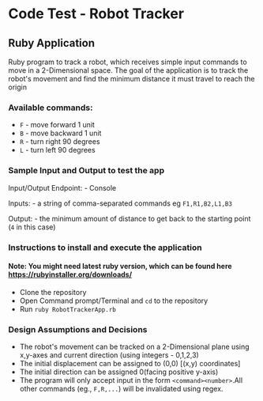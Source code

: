 # Code Test - Robot Tracker
## Ruby Application
 Ruby program to track a robot, which receives simple input commands to move in a 2-Dimensional space. 
 The goal of the application is to track the robot's movement and find the minimum distance it must travel to reach the origin

 ### Available commands:
* `F` - move forward 1 unit
* `B` - move backward 1 unit
* `R` - turn right 90 degrees
* `L` - turn left 90 degrees

### Sample Input and Output to test the app
Input/Output Endpoint: - Console

Inputs: - a string of comma-separated commands eg `F1,R1,B2,L1,B3`

Output: - the minimum amount of distance to get back to the starting point (`4` in this case)

### Instructions to install and execute the application
#### Note: You might need latest ruby version, which can be found here https://rubyinstaller.org/downloads/
* Clone the repository
* Open Command prompt/Terminal and `cd` to the repository
* Run  `ruby RobotTrackerApp.rb`

### Design Assumptions and Decisions
* The robot's movement can be tracked on a 2-Dimensional plane using x,y-axes and current direction (using integers - 0,1,2,3)
* The initial displacement can be assigned to (0,0) [(x,y) coordinates]
* The initial direction can be assigned 0(facing positive y-axis)
* The program will only accept input in the form `<command><number>`.All other commands (eg., `F,R,...`) will be invalidated using regex.


